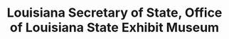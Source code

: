 ---
layout: repo
title: "Louisiana Secretary of State, Office of Louisiana State Exhibit Museum"
id: 25554
permalink: repos/25554/
---